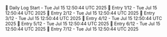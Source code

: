 📅 Daily Log Start - Tue Jul 15 12:50:44 UTC 2025
📌 Entry 1/12 - Tue Jul 15 12:50:44 UTC 2025
📌 Entry 2/12 - Tue Jul 15 12:50:44 UTC 2025
📌 Entry 3/12 - Tue Jul 15 12:50:44 UTC 2025
📌 Entry 4/12 - Tue Jul 15 12:50:44 UTC 2025
📌 Entry 5/12 - Tue Jul 15 12:50:44 UTC 2025
📌 Entry 6/12 - Tue Jul 15 12:50:44 UTC 2025
📌 Entry 7/12 - Tue Jul 15 12:50:44 UTC 2025
